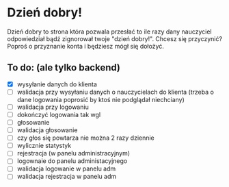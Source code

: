 # Dzień dobry!

Dzień dobry to strona która pozwala przesłać to ile razy dany nauczyciel odpowiedział bądź zignorował twoje "dzień dobry!".
Chcesz się przyczynić? Poproś o przyznanie konta i będziesz mógł się dołożyć.


## To do: (ale tylko backend)
- [x] wysyłanie danych do klienta
- [ ] walidacja przy wysyłaniu danych o nauczycielach do klienta (trzeba o dane logowania poprosić by ktoś nie podglądał niechciany)
- [ ] walidacja przy logowaniu
- [ ] dokończyć logowania tak wgl
- [ ] głosowanie
- [ ] walidacja głosowanie
- [ ] czy głos się powtarza nie można 2 razy dziennie
- [ ] wylicznie statystyk
- [ ] rejestracja (w panelu administracyjnym)
- [ ] logownaie do panelu administacyjnego
- [ ] walidacja logowanie w panelu adm
- [ ] walidacja rejestracja w panelu adm